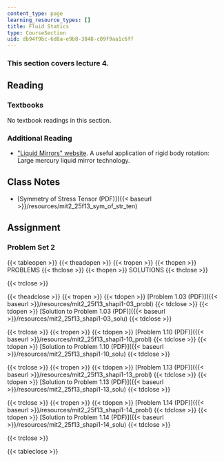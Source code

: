 ```yaml
---
content_type: page
learning_resource_types: []
title: Fluid Statics
type: CourseSection
uid: db94f9bc-6d8a-e9b8-3848-c09f9aa1c6ff
---
```


### This section covers lecture 4.

Reading
-------

### Textbooks

No textbook readings in this section.

### Additional Reading

*   ["Liquid Mirrors" website](http://www.astro.ubc.ca/LMT/lm/index.html). A useful application of rigid body rotation: Large mercury liquid mirror technology.

Class Notes
-----------

*   [Symmetry of Stress Tensor (PDF)]({{< baseurl >}}/resources/mit2_25f13_sym_of_str_ten)

Assignment
----------

### Problem Set 2

{{< tableopen >}}
{{< theadopen >}}
{{< tropen >}}
{{< thopen >}}
PROBLEMS
{{< thclose >}}
{{< thopen >}}
SOLUTIONS
{{< thclose >}}

{{< trclose >}}

{{< theadclose >}}
{{< tropen >}}
{{< tdopen >}}
[Problem 1.03 (PDF)]({{< baseurl >}}/resources/mit2_25f13_shapi1-03_probl)
{{< tdclose >}}
{{< tdopen >}}
[Solution to Problem 1.03 (PDF)]({{< baseurl >}}/resources/mit2_25f13_shapi1-03_solu)
{{< tdclose >}}

{{< trclose >}}
{{< tropen >}}
{{< tdopen >}}
[Problem 1.10 (PDF)]({{< baseurl >}}/resources/mit2_25f13_shapi1-10_probl)
{{< tdclose >}}
{{< tdopen >}}
[Solution to Problem 1.10 (PDF)]({{< baseurl >}}/resources/mit2_25f13_shapi1-10_solu)
{{< tdclose >}}

{{< trclose >}}
{{< tropen >}}
{{< tdopen >}}
[Problem 1.13 (PDF)]({{< baseurl >}}/resources/mit2_25f13_shapi1-13_probl)
{{< tdclose >}}
{{< tdopen >}}
[Solution to Problem 1.13 (PDF)]({{< baseurl >}}/resources/mit2_25f13_shapi1-13_solu)
{{< tdclose >}}

{{< trclose >}}
{{< tropen >}}
{{< tdopen >}}
[Problem 1.14 (PDF)]({{< baseurl >}}/resources/mit2_25f13_shapi1-14_probl)
{{< tdclose >}}
{{< tdopen >}}
[Solution to Problem 1.14 (PDF)]({{< baseurl >}}/resources/mit2_25f13_shapi1-14_solu)
{{< tdclose >}}

{{< trclose >}}

{{< tableclose >}}